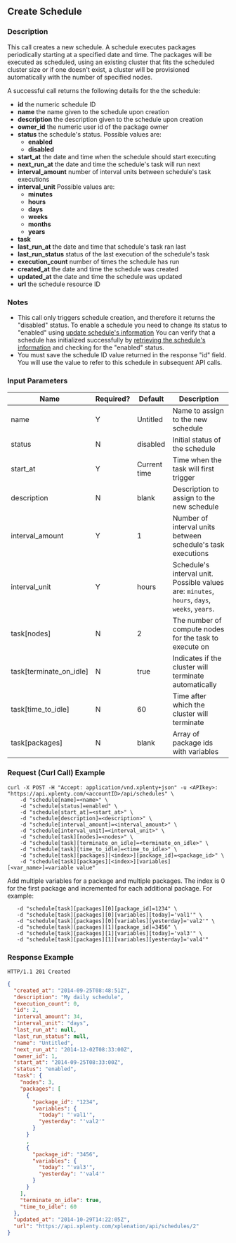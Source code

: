 ## Create Schedule

### Description
This call creates a new schedule. A schedule executes packages periodically starting at a specified date and time. The packages will be executed as scheduled, using an existing cluster that fits the scheduled cluster size or if one doesn't exist, a cluster will be provisioned automatically with the number of specified nodes. 

A successful call returns the following details for the the schedule:

* **id** the numeric schedule ID
* **name** the name given to the schedule upon creation
* **description** the description given to the schedule upon creation
* **owner_id** the numeric user id of the package owner
* **status** the schedule's status. Possible values are:
    * **enabled**
    * **disabled**
* **start_at** the date and time when the schedule should start executing
* **next_run_at** the date and time the schedule's task will run next
* **interval_amount** number of interval units between schedule's task executions
* **interval_unit** Possible values are:
    * **minutes**
    * **hours**
    * **days**
    * **weeks**
    * **months**
    * **years**
* **task**
* **last_run_at** the date and time that schedule's task ran last
* **last_run_status** status of the last execution of the schedule's task
* **execution_count** number of times the schedule has run
* **created_at** the date and time the schedule was created
* **updated_at** the date and time the schedule was updated
* **url** the schedule resource ID

### Notes
* This call only triggers schedule creation, and therefore it returns the "disabled" status. To enable a schedule you need to change its status to "enabled" using [update schedule's information](https://github.com/xplenty/xplenty-api-doc/blob/master/sections/update-schedule-information.md)
You can verify that a schedule has initialized successfully by [retrieving the schedule's information](https://github.com/xplenty/xplenty-api-doc/blob/master/sections/get-schedule-information.md) and checking for the "enabled" status.
* You must save the schedule ID value returned in the response "id" field. You will use the value to refer to this schedule in subsequent API calls.

### Input Parameters
| Name                    | Required? | Default      | Description                                                          |
| ----                    | --------- | -------      | -----------                                                          |
| name                    | Y         | Untitled     | Name to assign to the new schedule                                   |
| status                  | N         | disabled     | Initial status of the schedule                                       |
| start_at                | Y         | Current time | Time when the task will first trigger                                |
| description             | N         | blank        | Description to assign to the new schedule                            |
| interval_amount         | Y         | 1            | Number of interval units between schedule's task executions          |
| interval_unit           | Y         | hours        | Schedule's interval unit. Possible values are: `minutes`, `hours`, `days`, `weeks`, `years`.|
| task[nodes]             | N         | 2            | The number of compute nodes for the task to execute on             |
| task[terminate_on_idle] | N         | true         | Indicates if the cluster will terminate automatically                 |
| task[time_to_idle]      | N         | 60           | Time after which the cluster will terminate                          |
| task[packages]  |  N         | blank        | Array of package ids with variables                                        |

### Request (Curl Call) Example
```shell
curl -X POST -H "Accept: application/vnd.xplenty+json" -u <APIkey>: "https://api.xplenty.com/<accountID>/api/schedules" \
    -d "schedule[name]=<name>" \
    -d "schedule[status]=enabled" \
    -d "schedule[start_at]=<start_at>" \
    -d "schedule[description]=<description>" \
    -d "schedule[interval_amount]=<interval_amount>" \
    -d "schedule[interval_unit]=<interval_unit>" \
    -d "schedule[task][nodes]=<nodes>" \
    -d "schedule[task][terminate_on_idle]=<terminate_on_idle>" \
    -d "schedule[task][time_to_idle]=<time_to_idle>" \
    -d "schedule[task][packages][<index>][package_id]=<package_id>" \
    -d "schedule[task][packages][<index>][variables][<var_name>]=variable value"
```
Add multiple variables for a package and multiple packages. The index is 0 for the first package and incremented for each additional package. For example:
```shell
   -d "schedule[task][packages][0][package_id]=1234" \
   -d "schedule[task][packages][0][variables][today]='val1'" \
   -d "schedule[task][packages][0][variables][yesterday]='val2'" \
   -d "schedule[task][packages][1][package_id]=3456" \
   -d "schedule[task][packages][1][variables][today]='val3'" \
   -d "schedule[task][packages][1][variables][yesterday]='val4'"
```

### Response Example
```HTTP
HTTP/1.1 201 Created
```

```json
{
  "created_at": "2014-09-25T08:48:51Z",
  "description": "My daily schedule",
  "execution_count": 0,
  "id": 2,
  "interval_amount": 34,
  "interval_unit": "days",
  "last_run_at": null,
  "last_run_status": null,
  "name": "Untitled",
  "next_run_at": "2014-12-02T08:33:00Z",
  "owner_id": 1,
  "start_at": "2014-09-25T08:33:00Z",
  "status": "enabled",
  "task": {
    "nodes": 3,
    "packages": [
      {
        "package_id": "1234",
        "variables": {
          "today": "'val1'",
          "yesterday": "'val2'"
        }
      }
      ,      
      {
        "package_id": "3456",
        "variables": {
          "today": "'val3'",
          "yesterday": "'val4'"
        }
      }
    ],
    "terminate_on_idle": true,
    "time_to_idle": 60
  },
  "updated_at": "2014-10-29T14:22:05Z",
  "url": "https://api.xplenty.com/xplenation/api/schedules/2"
}
```
